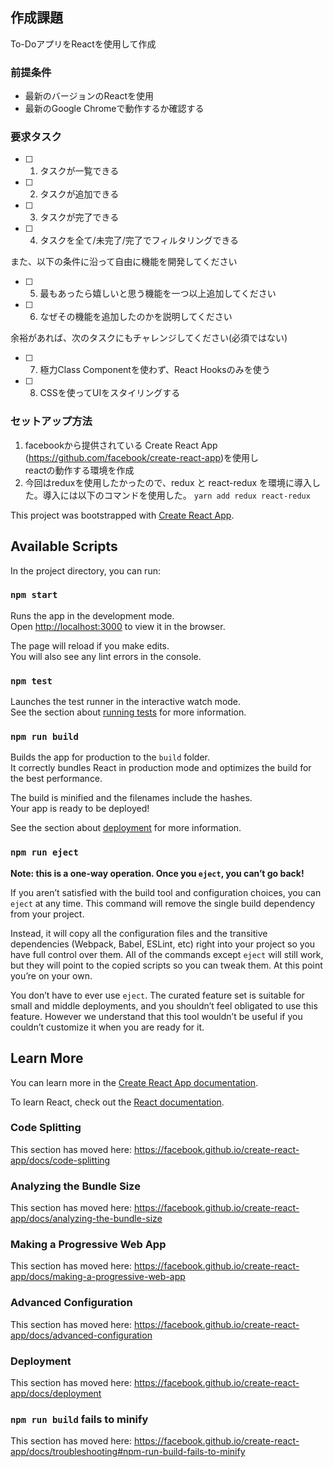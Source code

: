 
## 作成課題
To-DoアプリをReactを使用して作成

### 前提条件
- 最新のバージョンのReactを使用
- 最新のGoogle Chromeで動作するか確認する

### 要求タスク
- [ ] 1. タスクが一覧できる
- [ ] 2. タスクが追加できる
- [ ] 3. タスクが完了できる
- [ ] 4. タスクを全て/未完了/完了でフィルタリングできる

また、以下の条件に沿って自由に機能を開発してください
- [ ] 5. 最もあったら嬉しいと思う機能を一つ以上追加してください
- [ ] 6. なぜその機能を追加したのかを説明してください

余裕があれば、次のタスクにもチャレンジしてください(必須ではない)
- [ ] 7. 極力Class Componentを使わず、React Hooksのみを使う
- [ ] 8. CSSを使ってUIをスタイリングする

### セットアップ方法
1.  facebookから提供されている Create React App (https://github.com/facebook/create-react-app)を使用し<br>
    reactの動作する環境を作成
2.  今回はreduxを使用したかったので、redux と react-redux を環境に導入した。導入には以下のコマンドを使用した。
    `yarn add redux react-redux`




This project was bootstrapped with [Create React App](https://github.com/facebook/create-react-app).

## Available Scripts

In the project directory, you can run:

### `npm start`

Runs the app in the development mode.<br>
Open [http://localhost:3000](http://localhost:3000) to view it in the browser.

The page will reload if you make edits.<br>
You will also see any lint errors in the console.

### `npm test`

Launches the test runner in the interactive watch mode.<br>
See the section about [running tests](https://facebook.github.io/create-react-app/docs/running-tests) for more information.

### `npm run build`

Builds the app for production to the `build` folder.<br>
It correctly bundles React in production mode and optimizes the build for the best performance.

The build is minified and the filenames include the hashes.<br>
Your app is ready to be deployed!

See the section about [deployment](https://facebook.github.io/create-react-app/docs/deployment) for more information.

### `npm run eject`

**Note: this is a one-way operation. Once you `eject`, you can’t go back!**

If you aren’t satisfied with the build tool and configuration choices, you can `eject` at any time. This command will remove the single build dependency from your project.

Instead, it will copy all the configuration files and the transitive dependencies (Webpack, Babel, ESLint, etc) right into your project so you have full control over them. All of the commands except `eject` will still work, but they will point to the copied scripts so you can tweak them. At this point you’re on your own.

You don’t have to ever use `eject`. The curated feature set is suitable for small and middle deployments, and you shouldn’t feel obligated to use this feature. However we understand that this tool wouldn’t be useful if you couldn’t customize it when you are ready for it.

## Learn More

You can learn more in the [Create React App documentation](https://facebook.github.io/create-react-app/docs/getting-started).

To learn React, check out the [React documentation](https://reactjs.org/).

### Code Splitting

This section has moved here: https://facebook.github.io/create-react-app/docs/code-splitting

### Analyzing the Bundle Size

This section has moved here: https://facebook.github.io/create-react-app/docs/analyzing-the-bundle-size

### Making a Progressive Web App

This section has moved here: https://facebook.github.io/create-react-app/docs/making-a-progressive-web-app

### Advanced Configuration

This section has moved here: https://facebook.github.io/create-react-app/docs/advanced-configuration

### Deployment

This section has moved here: https://facebook.github.io/create-react-app/docs/deployment

### `npm run build` fails to minify

This section has moved here: https://facebook.github.io/create-react-app/docs/troubleshooting#npm-run-build-fails-to-minify
